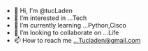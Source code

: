 - 👋 Hi, I’m @tucLaden
- 👀 I’m interested in ...Tech
- 🌱 I’m currently learning ...Python,Cisco
- 💞️ I’m looking to collaborate on ...Life
- 📫 How to reach me ...Tucladen@gmail.com

<!---
tucLaden/tucLaden is a ✨ special ✨ repository because its `README.md` (this file) appears on your GitHub profile.
You can click the Preview link to take a look at your changes.
--->
